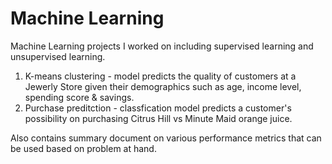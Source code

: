 # Machine Learning
Machine Learning projects I worked on including supervised learning and unsupervised learning. 
1. K-means clustering - model predicts the quality of customers at a Jewerly Store given their demographics such as age, income level, spending score & savings.
2. Purchase preditction - classfication model predicts a customer's possibility on purchasing Citrus Hill vs Minute Maid orange juice. 

Also contains summary document on various performance metrics that can be used based on problem at hand.
